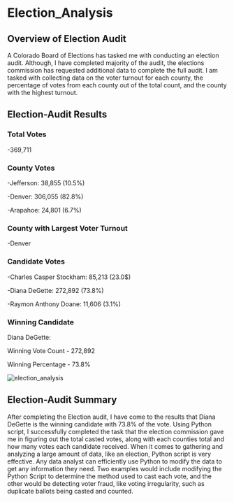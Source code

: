 # Election_Analysis

## Overview of Election Audit
A Colorado Board of Elections has tasked me with conducting an election audit. Although, I have completed majority of the audit, the elections commission has requested additional data to complete the full audit. I am tasked with collecting data on the voter turnout for each county, the percentage of votes from each county out of the total count, and the county with the highest turnout.

## Election-Audit Results
### Total Votes
-369,711
### County Votes
-Jefferson: 38,855 (10.5%)

-Denver: 306,055 (82.8%)

-Arapahoe: 24,801 (6.7%)

### County with Largest Voter Turnout
-Denver

### Candidate Votes
-Charles Casper Stockham: 85,213 (23.0$)

-Diana DeGette: 272,892 (73.8%)

-Raymon Anthony Doane: 11,606 (3.1%)

### Winning Candidate
Diana DeGette:

Winning Vote Count - 272,892

Winning Percentage - 73.8%

![election_analysis](https://user-images.githubusercontent.com/97328622/154870946-7b03d14b-9dae-492e-912b-0557e2fb484e.png)

## Election-Audit Summary
After completing the Election audit, I have come to the results that Diana DeGette is the winning candidate with 73.8% of the vote. Using Python script, I successfully completed the task that the election commission gave me in figuring out the total casted votes, along with each counties total and how many votes each candidate received. When it comes to gathering and analyzing a large amount of data, like an election, Python script is very effective. Any data analyst can efficiently use Python to modify the data to get any information they need. Two examples would include modifying the Python Script to determine the method used to cast each vote, and the other would be detecting voter fraud, like voting irregularity, such as duplicate ballots being casted and counted.
